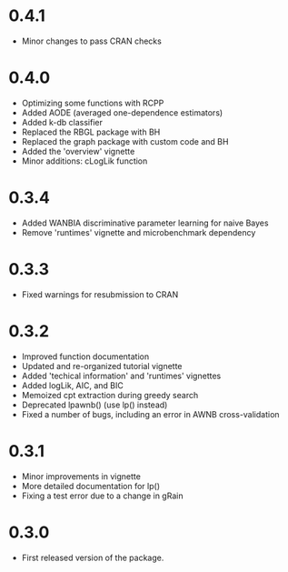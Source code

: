 # 0.4.1
* Minor changes to pass CRAN checks

# 0.4.0
* Optimizing some functions with RCPP
* Added AODE (averaged one-dependence estimators)
* Added k-db classifier
* Replaced the RBGL package with BH
* Replaced the graph package with custom code and BH 
* Added the 'overview' vignette
* Minor additions: cLogLik function

# 0.3.4
* Added WANBIA discriminative parameter learning for naive Bayes
* Remove 'runtimes' vignette and microbenchmark dependency

# 0.3.3
* Fixed warnings for resubmission to CRAN

# 0.3.2
* Improved function documentation
* Updated and re-organized tutorial vignette 
* Added 'techical information' and 'runtimes' vignettes
* Added logLik, AIC, and BIC
* Memoized cpt extraction during greedy search 
* Deprecated lpawnb() (use lp() instead)
* Fixed a number of bugs, including an error in AWNB cross-validation 

# 0.3.1
* Minor improvements in vignette 
* More detailed documentation for lp()
* Fixing a test error due to a change in gRain

# 0.3.0
* First released version of the package.
